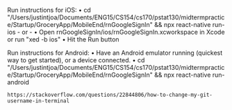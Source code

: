 Run instructions for iOS:
    • cd "/Users/justintjoa/Documents/ENG15/CS154/cs170/pstat130/midtermpractice/Startup/GroceryApp/MobileEnd/rnGoogleSignIn" && npx react-native run-ios
    - or -
    • Open rnGoogleSignIn/ios/rnGoogleSignIn.xcworkspace in Xcode or run "xed -b ios"
    • Hit the Run button

  Run instructions for Android:
    • Have an Android emulator running (quickest way to get started), or a device connected.
    • cd "/Users/justintjoa/Documents/ENG15/CS154/cs170/pstat130/midtermpractice/Startup/GroceryApp/MobileEnd/rnGoogleSignIn" && npx react-native run-android

    https://stackoverflow.com/questions/22844806/how-to-change-my-git-username-in-terminal